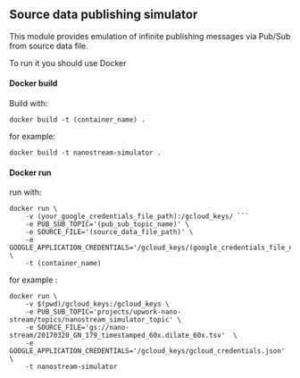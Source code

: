 ## Source data publishing simulator
This module provides emulation of infinite publishing messages via Pub/Sub from source data file.

To run it you should use Docker

#### Docker build


Build with:

```
docker build -t (container_name) .
```

for example:

```     
docker build -t nanostream-simulator .
```

#### Docker run

run with:

```
docker run \
    -v (your_google_credentials_file_path):/gcloud_keys/ ```
    -e PUB_SUB_TOPIC='(pub_sub_topic_name)' \
    -e SOURCE_FILE='(source_data_file_path)' \
    -e GOOGLE_APPLICATION_CREDENTIALS='/gcloud_keys/(google_credentials_file_name)' \
    -t (container_name)
```

     
for example :
``` 
docker run \
    -v $(pwd)/gcloud_keys:/gcloud_keys \
    -e PUB_SUB_TOPIC='projects/upwork-nano-stream/topics/nanostream_simulator_topic' \
    -e SOURCE_FILE='gs://nano-stream/20170320_GN_179_timestamped_60x.dilate_60x.tsv'  \
    -e GOOGLE_APPLICATION_CREDENTIALS='/gcloud_keys/gcloud_credentials.json' \
    -t nanostream-simulator
```

